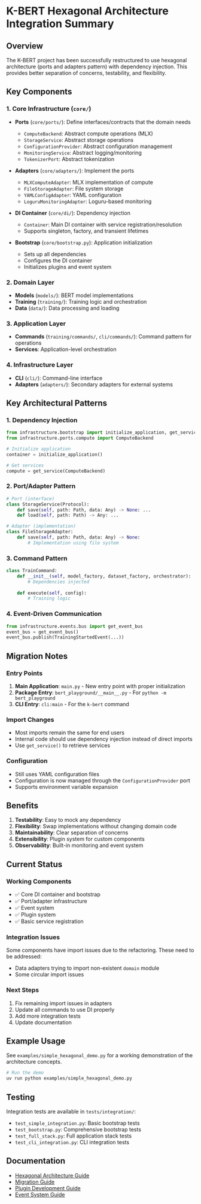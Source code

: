 # K-BERT Hexagonal Architecture Integration Summary

## Overview

The K-BERT project has been successfully restructured to use hexagonal architecture (ports and adapters pattern) with dependency injection. This provides better separation of concerns, testability, and flexibility.

## Key Components

### 1. Core Infrastructure (`core/`)

- **Ports** (`core/ports/`): Define interfaces/contracts that the domain needs
  - `ComputeBackend`: Abstract compute operations (MLX)
  - `StorageService`: Abstract storage operations
  - `ConfigurationProvider`: Abstract configuration management
  - `MonitoringService`: Abstract logging/monitoring
  - `TokenizerPort`: Abstract tokenization

- **Adapters** (`core/adapters/`): Implement the ports
  - `MLXComputeAdapter`: MLX implementation of compute
  - `FileStorageAdapter`: File system storage
  - `YAMLConfigAdapter`: YAML configuration
  - `LoguruMonitoringAdapter`: Loguru-based monitoring

- **DI Container** (`core/di/`): Dependency injection
  - `Container`: Main DI container with service registration/resolution
  - Supports singleton, factory, and transient lifetimes

- **Bootstrap** (`core/bootstrap.py`): Application initialization
  - Sets up all dependencies
  - Configures the DI container
  - Initializes plugins and event system

### 2. Domain Layer

- **Models** (`models/`): BERT model implementations
- **Training** (`training/`): Training logic and orchestration
- **Data** (`data/`): Data processing and loading

### 3. Application Layer

- **Commands** (`training/commands/`, `cli/commands/`): Command pattern for operations
- **Services**: Application-level orchestration

### 4. Infrastructure Layer

- **CLI** (`cli/`): Command-line interface
- **Adapters** (`adapters/`): Secondary adapters for external systems

## Key Architectural Patterns

### 1. Dependency Injection

```python
from infrastructure.bootstrap import initialize_application, get_service
from infrastructure.ports.compute import ComputeBackend

# Initialize application
container = initialize_application()

# Get services
compute = get_service(ComputeBackend)
```

### 2. Port/Adapter Pattern

```python
# Port (interface)
class StorageService(Protocol):
    def save(self, path: Path, data: Any) -> None: ...
    def load(self, path: Path) -> Any: ...

# Adapter (implementation)
class FileStorageAdapter:
    def save(self, path: Path, data: Any) -> None:
        # Implementation using file system
```

### 3. Command Pattern

```python
class TrainCommand:
    def __init__(self, model_factory, dataset_factory, orchestrator):
        # Dependencies injected
        
    def execute(self, config):
        # Training logic
```

### 4. Event-Driven Communication

```python
from infrastructure.events.bus import get_event_bus
event_bus = get_event_bus()
event_bus.publish(TrainingStartedEvent(...))
```

## Migration Notes

### Entry Points

1. **Main Application**: `main.py` - New entry point with proper initialization
2. **Package Entry**: `bert_playground/__main__.py` - For `python -m bert_playground`
3. **CLI Entry**: `cli:main` - For the `k-bert` command

### Import Changes

- Most imports remain the same for end users
- Internal code should use dependency injection instead of direct imports
- Use `get_service()` to retrieve services

### Configuration

- Still uses YAML configuration files
- Configuration is now managed through the `ConfigurationProvider` port
- Supports environment variable expansion

## Benefits

1. **Testability**: Easy to mock any dependency
2. **Flexibility**: Swap implementations without changing domain code
3. **Maintainability**: Clear separation of concerns
4. **Extensibility**: Plugin system for custom components
5. **Observability**: Built-in monitoring and event system

## Current Status

### Working Components

- ✅ Core DI container and bootstrap
- ✅ Port/adapter infrastructure
- ✅ Event system
- ✅ Plugin system
- ✅ Basic service registration

### Integration Issues

Some components have import issues due to the refactoring. These need to be addressed:
- Data adapters trying to import non-existent `domain` module
- Some circular import issues

### Next Steps

1. Fix remaining import issues in adapters
2. Update all commands to use DI properly
3. Add more integration tests
4. Update documentation

## Example Usage

See `examples/simple_hexagonal_demo.py` for a working demonstration of the architecture concepts.

```bash
# Run the demo
uv run python examples/simple_hexagonal_demo.py
```

## Testing

Integration tests are available in `tests/integration/`:
- `test_simple_integration.py`: Basic bootstrap tests
- `test_bootstrap.py`: Comprehensive bootstrap tests
- `test_full_stack.py`: Full application stack tests
- `test_cli_integration.py`: CLI integration tests

## Documentation

- [Hexagonal Architecture Guide](docs/HEXAGONAL_ARCHITECTURE_GUIDE.md)
- [Migration Guide](docs/HEXAGONAL_MIGRATION_GUIDE.md)
- [Plugin Development Guide](docs/PLUGIN_DEVELOPMENT_GUIDE.md)
- [Event System Guide](docs/EVENT_SYSTEM_GUIDE.md)